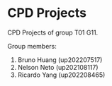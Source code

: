 # CPD Projects

CPD Projects of group T01 G11.

Group members:

1. Bruno Huang (up202207517)
2. Nelson Neto (up202108117)
3. Ricardo Yang (up202208465)
